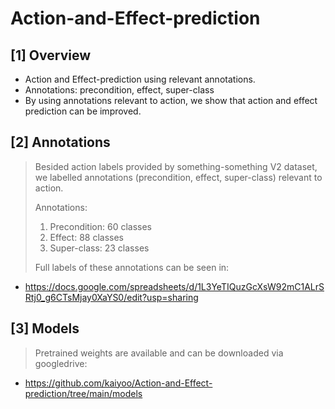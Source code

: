 # Action-and-Effect-prediction

## [1] Overview
- Action and Effect-prediction using relevant annotations.
- Annotations: precondition, effect, super-class
- By using annotations relevant to action, we show that action and effect prediction can be improved.


## [2] Annotations
> Besided action labels provided by something-something V2 dataset, we labelled annotations (precondition, effect, super-class) relevant to action.
> 
> Annotations:
> 1) Precondition: 60 classes
> 2) Effect: 88 classes
> 3) Super-class: 23 classes
> 
> Full labels of these annotations can be seen in:
- https://docs.google.com/spreadsheets/d/1L3YeTIQuzGcXsW92mC1ALrSRtj0_g6CTsMjay0XaYS0/edit?usp=sharing



## [3] Models
> Pretrained weights are available and can be downloaded via googledrive:
- https://github.com/kaiyoo/Action-and-Effect-prediction/tree/main/models


